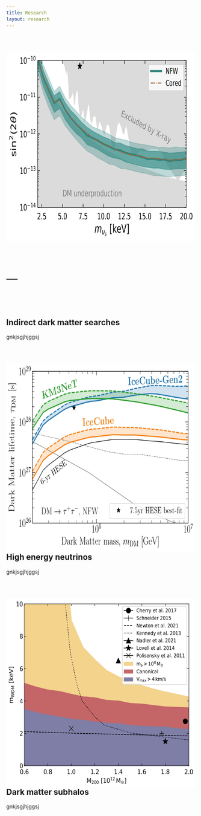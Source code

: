 ```yaml
---
title: Research
layout: research
---
```



&nbsp;<br>
&nbsp;<br>

<img style="float: left;" src="assets/images/Papers/SterileNeutrino.jpg" height="500">

&nbsp;<br>
&nbsp;<br>
&nbsp;<br>
## ___
&nbsp;<br>
&nbsp;<br>
&nbsp;<br>

## Indirect dark matter searches
gnkjsgjhjggsj



<!-- ####### -->

&nbsp;<br>
&nbsp;<br>

<img style="float: left;" src="assets/images/Papers/DM_nu.jpg" height="500">

## High energy neutrinos
gnkjsgjhjggsj


<!-- ####### -->

&nbsp;<br>
&nbsp;<br>

<img style="float: left;" src="assets/images/Papers/wdm_Constraints.jpg" height="500">

## Dark matter subhalos
gnkjsgjhjggsj


<!-- ####### -->